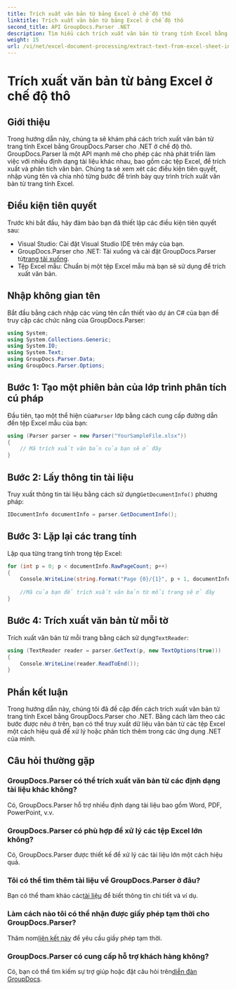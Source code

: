 ```yaml
---
title: Trích xuất văn bản từ bảng Excel ở chế độ thô
linktitle: Trích xuất văn bản từ bảng Excel ở chế độ thô
second_title: API GroupDocs.Parser .NET
description: Tìm hiểu cách trích xuất văn bản từ trang tính Excel bằng GroupDocs.Parser cho .NET trong hướng dẫn toàn diện này. Tải xuống và bắt đầu phân tích cú pháp.
weight: 15
url: /vi/net/excel-document-processing/extract-text-from-excel-sheet-in-raw-mode/
---
```


# Trích xuất văn bản từ bảng Excel ở chế độ thô

## Giới thiệu
Trong hướng dẫn này, chúng ta sẽ khám phá cách trích xuất văn bản từ trang tính Excel bằng GroupDocs.Parser cho .NET ở chế độ thô. GroupDocs.Parser là một API mạnh mẽ cho phép các nhà phát triển làm việc với nhiều định dạng tài liệu khác nhau, bao gồm các tệp Excel, để trích xuất và phân tích văn bản. Chúng ta sẽ xem xét các điều kiện tiên quyết, nhập vùng tên và chia nhỏ từng bước để trình bày quy trình trích xuất văn bản từ trang tính Excel.
## Điều kiện tiên quyết
Trước khi bắt đầu, hãy đảm bảo bạn đã thiết lập các điều kiện tiên quyết sau:
- Visual Studio: Cài đặt Visual Studio IDE trên máy của bạn.
-  GroupDocs.Parser cho .NET: Tải xuống và cài đặt GroupDocs.Parser từ[trang tải xuống](https://releases.groupdocs.com/parser/net/).
- Tệp Excel mẫu: Chuẩn bị một tệp Excel mẫu mà bạn sẽ sử dụng để trích xuất văn bản.

## Nhập không gian tên
Bắt đầu bằng cách nhập các vùng tên cần thiết vào dự án C# của bạn để truy cập các chức năng của GroupDocs.Parser:
```csharp
using System;
using System.Collections.Generic;
using System.IO;
using System.Text;
using GroupDocs.Parser.Data;
using GroupDocs.Parser.Options;
```
## Bước 1: Tạo một phiên bản của lớp trình phân tích cú pháp
 Đầu tiên, tạo một thể hiện của`Parser` lớp bằng cách cung cấp đường dẫn đến tệp Excel mẫu của bạn:
```csharp
using (Parser parser = new Parser("YourSampleFile.xlsx"))
{
    // Mã trích xuất văn bản của bạn sẽ ở đây
}
```
## Bước 2: Lấy thông tin tài liệu
 Truy xuất thông tin tài liệu bằng cách sử dụng`GetDocumentInfo()` phương pháp:
```csharp
IDocumentInfo documentInfo = parser.GetDocumentInfo();
```
## Bước 3: Lặp lại các trang tính
Lặp qua từng trang tính trong tệp Excel:
```csharp
for (int p = 0; p < documentInfo.RawPageCount; p++)
{
    Console.WriteLine(string.Format("Page {0}/{1}", p + 1, documentInfo.RawPageCount));
    
    //Mã của bạn để trích xuất văn bản từ mỗi trang sẽ ở đây
}
```
## Bước 4: Trích xuất văn bản từ mỗi tờ
 Trích xuất văn bản từ mỗi trang bằng cách sử dụng`TextReader`:
```csharp
using (TextReader reader = parser.GetText(p, new TextOptions(true)))
{
    Console.WriteLine(reader.ReadToEnd());
}
```

## Phần kết luận
Trong hướng dẫn này, chúng tôi đã đề cập đến cách trích xuất văn bản từ trang tính Excel bằng GroupDocs.Parser cho .NET. Bằng cách làm theo các bước được nêu ở trên, bạn có thể truy xuất dữ liệu văn bản từ các tệp Excel một cách hiệu quả để xử lý hoặc phân tích thêm trong các ứng dụng .NET của mình.

## Câu hỏi thường gặp
### GroupDocs.Parser có thể trích xuất văn bản từ các định dạng tài liệu khác không?
Có, GroupDocs.Parser hỗ trợ nhiều định dạng tài liệu bao gồm Word, PDF, PowerPoint, v.v.
### GroupDocs.Parser có phù hợp để xử lý các tệp Excel lớn không?
Có, GroupDocs.Parser được thiết kế để xử lý các tài liệu lớn một cách hiệu quả.
### Tôi có thể tìm thêm tài liệu về GroupDocs.Parser ở đâu?
 Bạn có thể tham khảo các[tài liệu](https://tutorials.groupdocs.com/parser/net/) để biết thông tin chi tiết và ví dụ.
### Làm cách nào tôi có thể nhận được giấy phép tạm thời cho GroupDocs.Parser?
 Thăm nom[liên kết này](https://purchase.groupdocs.com/temporary-license/) để yêu cầu giấy phép tạm thời.
### GroupDocs.Parser có cung cấp hỗ trợ khách hàng không?
Có, bạn có thể tìm kiếm sự trợ giúp hoặc đặt câu hỏi trên[diễn đàn GroupDocs](https://forum.groupdocs.com/c/parser/17).
